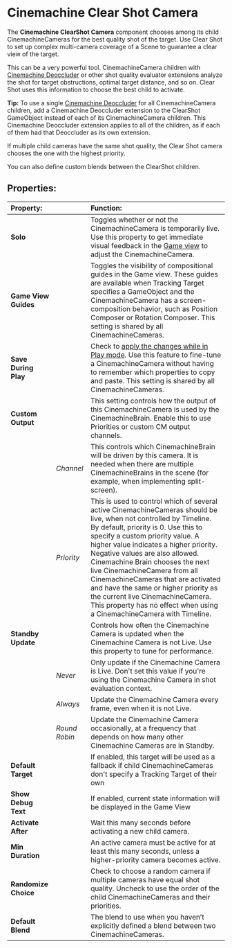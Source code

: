 # Cinemachine Clear Shot Camera

The __Cinemachine ClearShot Camera__ component chooses among its child CinemachineCameras for the best quality shot of the target. Use Clear Shot to set up complex multi-camera coverage of a Scene to guarantee a clear view of the target.

This can be a very powerful tool. CinemachineCamera children with [Cinemachine Deoccluder](CinemachineDeoccluder.md) or other shot quality evaluator extensions analyze the shot for target obstructions, optimal target distance, and so on. Clear Shot uses this information to choose the best child to activate.

**Tip:** To use a single [Cinemachine Deoccluder](CinemachineDeoccluder.md) for all CinemachineCamera children, add a Cinemachine Deoccluder extension to the ClearShot GameObject instead of each of its CinemachineCamera children. This Cinemachine Deoccluder extension applies to all of the children, as if each of them had that Deoccluder as its own extension.

If multiple child cameras have the same shot quality, the Clear Shot camera chooses the one with the highest priority.

You can also define custom blends between the ClearShot children.

## Properties:

| **Property:** || **Function:** |
|:---|:---|:---|
| __Solo__ || Toggles whether or not the CinemachineCamera is temporarily live. Use this property to get immediate visual feedback in the [Game view](https://docs.unity3d.com/Manual/GameView.html) to adjust the CinemachineCamera. |
| __Game View Guides__ || Toggles the visibility of compositional guides in the Game view. These guides are available when Tracking Target specifies a GameObject and the CinemachineCamera has a screen-composition behavior, such as Position Composer or Rotation Composer. This setting is shared by all CinemachineCameras. |
| __Save During Play__ || Check to [apply the changes while in Play mode](CinemachineSavingDuringPlay.md).  Use this feature to fine-tune a CinemachineCamera without having to remember which properties to copy and paste. This setting is shared by all CinemachineCameras. |
| __Custom Output__ || This setting controls how the output of this CinemachineCamera is used by the CinemachineBrain.  Enable this to use Priorities or custom CM output channels. |
|| _Channel_ | This controls which CinemachineBrain will be driven by this camera.  It is needed when there are multiple CinemachineBrains in the scene (for example, when implementing split-screen). |
|| _Priority_ | This is used to control which of several active CinemachineCameras should be live, when not controlled by Timeline. By default, priority is 0.  Use this to specify a custom priority value. A higher value indicates a higher priority. Negative values are also allowed. Cinemachine Brain chooses the next live CinemachineCamera from all CinemachineCameras that are activated and have the same or higher priority as the current live CinemachineCamera. This property has no effect when using a CinemachineCamera with Timeline.
| __Standby Update__ || Controls how often the Cinemachine Camera is updated when the Cinemachine Camera is not Live. Use this property to tune for performance. |
|  | _Never_ | Only update if the Cinemachine Camera is Live. Don't set this value if you're using the Cinemachine Camera in shot evaluation context. |
|  | _Always_ | Update the Cinemachine Camera every frame, even when it is not Live. |
|  | _Round Robin_ | Update the Cinemachine Camera occasionally, at a frequency that depends on how many other Cinemachine Cameras are in Standby. |
| __Default Target__ || If enabled, this target will be used as a fallback if child CinemachineCameras don't specify a Tracking Target of their own |
| __Show Debug Text__ || If enabled, current state information will be displayed in the Game View |
| __Activate After__ || Wait this many seconds before activating a new child camera. |
| __Min Duration__ || An active camera must be active for at least this many seconds, unless a higher-priority camera becomes active. |
| __Randomize Choice__ || Check to choose a random camera if multiple cameras have equal shot quality. Uncheck to use the order of the child CinemachineCameras and their priorities. |
| __Default Blend__ || The blend to use when you haven’t explicitly defined a blend between two CinemachineCameras. |


